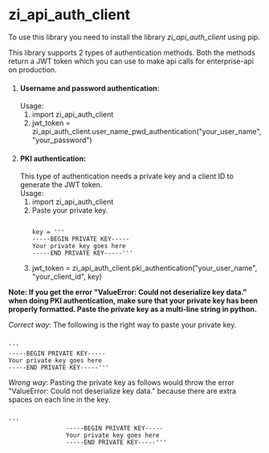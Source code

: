 # zi_api_auth_client
To use this library you need to install the library *zi_api_auth_client* using pip.

This library supports 2 types of authentication methods. Both the methods return a JWT token which you can use to make
api calls for enterprise-api on production.

<ol>
<li>
<h4>Username and password authentication:</h4>
Usage:
<ol> 
<li>import zi_api_auth_client</li>
<li>jwt_token = zi_api_auth_client.user_name_pwd_authentication("your_user_name", "your_password") </li>
</ol>
<li>
<h4>PKI authentication:</h4> This type of authentication needs a private key and a client ID to generate the JWT token.
<br> Usage:
<ol> 
<li>
import zi_api_auth_client
</li>
<li>
Paste your private key.
<pre><code>
key = '''
-----BEGIN PRIVATE KEY-----
Your private key goes here
-----END PRIVATE KEY-----'''
</code></pre>
</li> 
<li>jwt_token = zi_api_auth_client.pki_authentication("your_user_name", "your_client_id", key) </li>
</ol>
</ol>

**Note: If you get the error "ValueError: Could not deserialize key data." when doing PKI authentication, make sure that
your private key has been properly formatted. Paste the private key as a multi-line string in python.**

*Correct way*: The following is the right way to paste your private key.
<pre><code>
'''
-----BEGIN PRIVATE KEY-----
Your private key goes here
-----END PRIVATE KEY-----'''
</code></pre>

*Wrong way*: Pasting the private key as follows would throw the error "ValueError: Could not deserialize key data." because
there are extra spaces on each line in the key.
<pre><code>
'''
                -----BEGIN PRIVATE KEY-----
                Your private key goes here
                -----END PRIVATE KEY-----'''
</code></pre>